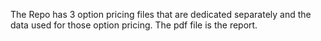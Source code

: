 The Repo has 3 option pricing files that are dedicated separately and the data used for those option pricing.
The pdf file is the report.
